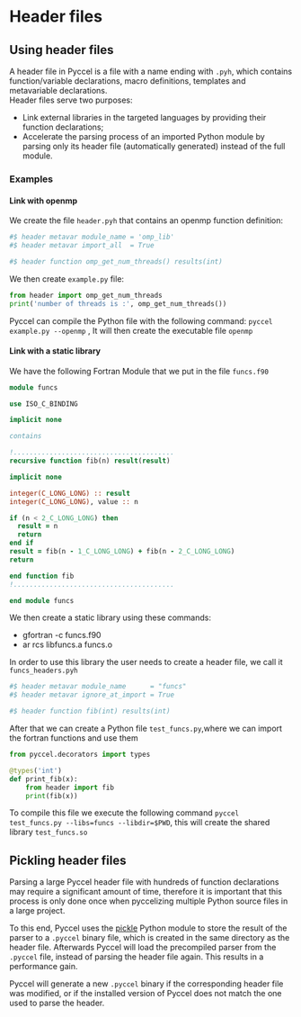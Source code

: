 # Header files

## Using header files

A header file in Pyccel is a file with a name ending with `.pyh`, which contains function/variable declarations, macro definitions, templates and metavariable declarations.\
Header files serve two purposes:
-   Link external libraries in the targeted languages by providing their function declarations;
-   Accelerate the parsing process of an imported Python module by parsing only its header file (automatically generated) instead of the full module.

### Examples
#### Link with openmp
We create the file `header.pyh` that contains an openmp function definition:

```python
#$ header metavar module_name = 'omp_lib'
#$ header metavar import_all  = True

#$ header function omp_get_num_threads() results(int)
```
We then create `example.py` file:

```python
from header import omp_get_num_threads
print('number of threads is :', omp_get_num_threads())
```
Pyccel can compile the Python file with the following command: `pyccel example.py --openmp`
, It will then create the executable file `openmp`
#### Link with a static library
We have the following Fortran Module that we put in the file `funcs.f90`  

```fortran
module funcs

use ISO_C_BINDING

implicit none

contains

!........................................
recursive function fib(n) result(result)

implicit none

integer(C_LONG_LONG) :: result
integer(C_LONG_LONG), value :: n

if (n < 2_C_LONG_LONG) then
  result = n
  return
end if
result = fib(n - 1_C_LONG_LONG) + fib(n - 2_C_LONG_LONG)
return

end function fib
!........................................

end module funcs
```

We then create a static library using these commands:
-   gfortran -c funcs.f90 
-   ar rcs libfuncs.a funcs.o

In order to use this library the user needs to create a header file, we call it  `funcs_headers.pyh`
```python
#$ header metavar module_name      = "funcs"
#$ header metavar ignore_at_import = True

#$ header function fib(int) results(int)
```
After that we can create a Python file `test_funcs.py`,where we can import the fortran functions and use them

```python
from pyccel.decorators import types

@types('int')
def print_fib(x):
    from header import fib
    print(fib(x))
```
To compile this file we execute the following command `pyccel test_funcs.py --libs=funcs --libdir=$PWD`, this will create the shared library `test_funcs.so`

## Pickling header files
Parsing a large Pyccel header file with hundreds of function declarations may require a significant amount of time, therefore it is important that this process is only done once when pyccelizing multiple Python source files in a large project.

To this end, Pyccel uses the [pickle](https://docs.python.org/3/library/pickle.html) Python module to store the result of the parser to a `.pyccel` binary file, which is created in the same directory as the header file.
Afterwards Pyccel will load the precompiled parser from the `.pyccel` file, instead of parsing the header file again.
This results in a performance gain.

Pyccel will generate a new `.pyccel` binary if the corresponding header file was modified, or if the installed version of Pyccel does not match the one used to parse the header.
